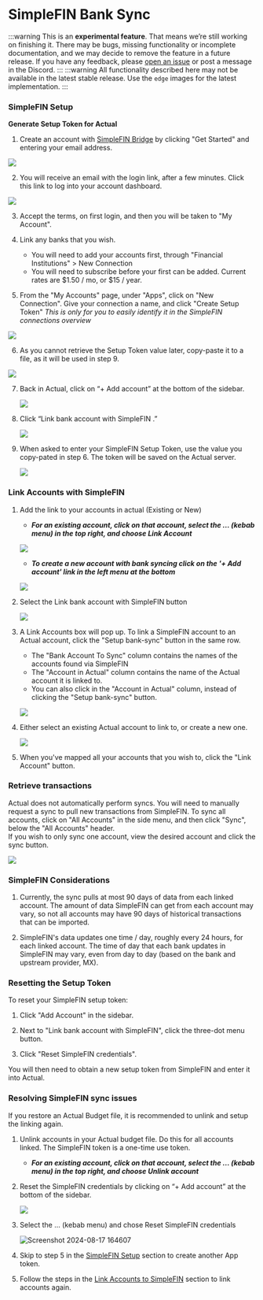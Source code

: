 # SimpleFIN Bank Sync

:::warning
This is an **experimental feature**. That means we’re still working on finishing it. There may be bugs, missing functionality or incomplete documentation, and we may decide to remove the feature in a future release. If you have any feedback, please [open an issue](https://github.com/actualbudget/actual/issues) or post a message in the Discord.
:::
:::warning
All functionality described here may not be available in the latest stable release. Use the `edge` images for the latest implementation.
:::

### SimpleFIN Setup

**Generate Setup Token for Actual**

1. Create an account with [SimpleFIN Bridge](https://beta-bridge.simplefin.org/) by clicking "Get Started" and entering your email address.

![](/static/img/connecting-your-bank/connecting-your-bank-simplefin-01.png)


2. You will receive an email with the login link, after a few minutes. Click this link to log into your account dashboard.

![](/static/img/connecting-your-bank/connecting-your-bank-simplefin-02.png)


3. Accept the terms, on first login, and then you will be taken to "My Account". 

4. Link any banks that you wish.
   - You will need to add your accounts first, through "Financial Institutions" > New Connection
   - You will need to subscribe before your first can be added. Current rates are $1.50 / mo, or $15 / year.

5. From the "My Accounts" page, under "Apps", click on "New Connection". Give your connection a name, and click "Create Setup Token"
   _This is only for you to easily identify it in the SimpleFIN connections overview_

![](/static/img/connecting-your-bank/connecting-your-bank-simplefin-03.png)

6. As you cannot retrieve the Setup Token value later, copy-paste it to a file, as it will be used in step 9. 

![](/static/img/connecting-your-bank/connecting-your-bank-simplefin-04.png)

7. Back in Actual, click on “+ Add account” at the bottom of the sidebar.

   ![](/static/img/connecting-your-bank/connecting-your-bank-02.png)

8. Click “Link bank account with SimpleFIN .”

   ![](/static/img/connecting-your-bank/connecting-your-bank-simplefin-05.png)

9. When asked to enter your SimpleFIN Setup Token, use the value you copy-pated in step 6. The token will be saved on the Actual server.

   ![](/static/img/connecting-your-bank/connecting-your-bank-simplefin-06.png)

### Link Accounts with SimpleFIN

1. Add the link to your accounts in actual (Existing or New)

   - **_For an existing account, click on that account, select the ... (kebab menu) in the top right, and choose Link Account_**

   ![](/static/img/connecting-your-bank/connecting-your-bank-01.png)

   - **_To create a new account with bank syncing click on the '+ Add account' link in the left menu at the bottom_**

   ![](/static/img/connecting-your-bank/connecting-your-bank-02.png)

2. Select the Link bank account with SimpleFIN button

   ![](/static/img/connecting-your-bank/connecting-your-bank-simplefin-07.png)

3. A Link Accounts box will pop up. To link a SimpleFIN account to an Actual account, click the "Setup bank-sync" button in the same row.
   - The "Bank Account To Sync" column contains the names of the accounts found via SimpleFIN
   - The "Account in Actual" column contains the name of the Actual account it is linked to.
   - You can also click in the "Account in Actual" column, instead of clicking the "Setup bank-sync" button.

   ![](/static/img/connecting-your-bank/connecting-your-bank-simplefin-08.png)

4. Either select an existing Actual account to link to, or create a new one.

   ![](/static/img/connecting-your-bank/connecting-your-bank-simplefin-09.png)

5. When you've mapped all your accounts that you wish to, click the "Link Account" button.

### Retrieve transactions

Actual does not automatically perform syncs.
You will need to manually request a sync to pull new transactions from SimpleFIN.
To sync all accounts, click on "All Accounts" in the side menu, and then click "Sync", below the "All Accounts" header.  
If you wish to only sync one account, view the desired account and click the sync button.

  ![](/static/img/connecting-your-bank/connecting-your-bank-simplefin-10.png)

### SimpleFIN Considerations

1. Currently, the sync pulls at most 90 days of data from each linked account. The amount of data SimpleFIN can get from each account may vary, so not all accounts may have 90 days of historical transactions that can be imported.

2. SimpleFIN's data updates one time / day, roughly every 24 hours, for each linked account. The time of day that each bank updates in SimpleFIN may vary, even from day to day (based on the bank and upstream provider, MX).

### Resetting the Setup Token

To reset your SimpleFIN setup token:

1. Click "Add Account" in the sidebar.

2. Next to "Link bank account with SimpleFIN", click the three-dot menu button.

3. Click "Reset SimpleFIN credentials".

You will then need to obtain a new setup token from SimpleFIN and enter it into Actual.

### Resolving SimpleFIN sync issues

If you restore an Actual Budget file, it is recommended to unlink and setup the linking again.

1. Unlink accounts in your Actual budget file. Do this for all accounts linked. The SimpleFIN token is a one-time use token.
   - **_For an existing account, click on that account, select the ... (kebab menu) in the top right, and choose Unlink account_**

2. Reset the SimpleFIN credentials by clicking on “+ Add account” at the bottom of the sidebar.
   
   ![](/static/img/connecting-your-bank/connecting-your-bank-02.png)

3. Select the ... (kebab menu) and chose Reset SimpleFIN credentials

   ![Screenshot 2024-08-17 164607](https://github.com/user-attachments/assets/a9c726da-cb5f-4188-915c-27fca3ee5cb7)

4. Skip to step 5 in the [SimpleFIN Setup](https://actualbudget.org/docs/experimental/simplefin-sync#simplefin-setup) section to create another App token.

5. Follow the steps in the [Link Accounts to SimpleFIN](https://actualbudget.org/docs/experimental/simplefin-sync#link-accounts-with-simplefin) section to link accounts again.
